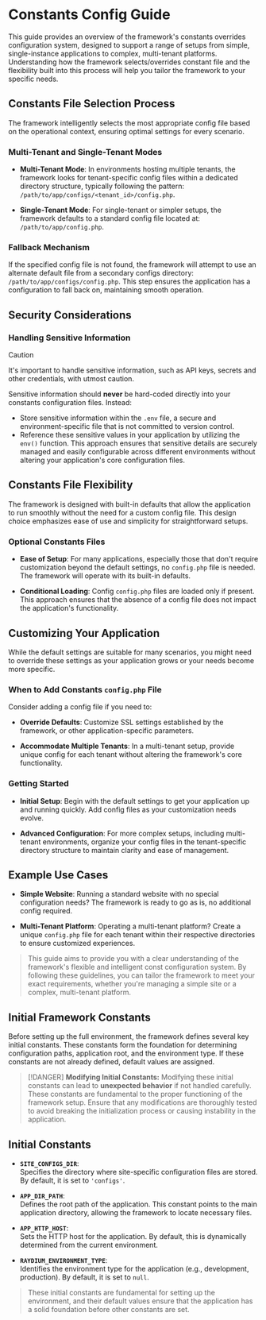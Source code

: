 # Constants Config Guide

This guide provides an overview of the framework's constants overrides configuration system, designed to support a range of setups from simple, single-instance applications to complex, multi-tenant platforms. Understanding how the framework selects/overrides constant file and the flexibility built into this process will help you tailor the framework to your specific needs.

## Constants File Selection Process

The framework intelligently selects the most appropriate config file based on the operational context, ensuring optimal settings for every scenario.

### Multi-Tenant and Single-Tenant Modes

- **Multi-Tenant Mode**: In environments hosting multiple tenants, the framework looks for tenant-specific config files within a dedicated directory structure, typically following the pattern: `/path/to/app/configs/<tenant_id>/config.php`.

- **Single-Tenant Mode**: For single-tenant or simpler setups, the framework defaults to a standard config file located at: `/path/to/app/config.php`.

### Fallback Mechanism

If the specified config file is not found, the framework will attempt to use an alternate default file from a secondary configs directory: `/path/to/app/configs/config.php`. This step ensures the application has a configuration to fall back on, maintaining smooth operation.

## Security Considerations

### Handling Sensitive Information

> [!CAUTION]
It's important to handle sensitive information, such as API keys, secrets and other credentials, with utmost caution.

Sensitive information should **never** be hard-coded directly into your constants configuration files. Instead:

- Store sensitive information within the `.env` file, a secure and environment-specific file that is not committed to version control.
- Reference these sensitive values in your application by utilizing the `env()` function. This approach ensures that sensitive details are securely managed and easily configurable across different environments without altering your application's core configuration files.


## Constants File Flexibility

The framework is designed with built-in defaults that allow the application to run smoothly without the need for a custom config file. This design choice emphasizes ease of use and simplicity for straightforward setups.

### Optional Constants Files

- **Ease of Setup**: For many applications, especially those that don't require customization beyond the default settings, no `config.php` file is needed. The framework will operate with its built-in defaults.

- **Conditional Loading**: Config `config.php` files are loaded only if present. This approach ensures that the absence of a config file does not impact the application's functionality.

## Customizing Your Application

While the default settings are suitable for many scenarios, you might need to override these settings as your application grows or your needs become more specific.

### When to Add Constants `config.php` File

Consider adding a config file if you need to:

- **Override Defaults**: Customize SSL settings established by the framework, or other application-specific parameters.

- **Accommodate Multiple Tenants**: In a multi-tenant setup, provide unique config for each tenant without altering the framework's core functionality.

### Getting Started

- **Initial Setup**: Begin with the default settings to get your application up and running quickly. Add config files as your customization needs evolve.

- **Advanced Configuration**: For more complex setups, including multi-tenant environments, organize your config files in the tenant-specific directory structure to maintain clarity and ease of management.

## Example Use Cases

- **Simple Website**: Running a standard website with no special configuration needs? The framework is ready to go as is, no additional config required.

- **Multi-Tenant Platform**: Operating a multi-tenant platform? Create a unique `config.php` file for each tenant within their respective directories to ensure customized experiences.

> This guide aims to provide you with a clear understanding of the framework's flexible and intelligent const configuration system. By following these guidelines, you can tailor the framework to meet your exact requirements, whether you're managing a simple site or a complex, multi-tenant platform.

## Initial Framework Constants

Before setting up the full environment, the framework defines several key initial constants. These constants form the foundation for determining configuration paths, application root, and the environment type. If these constants are not already defined, default values are assigned.

> [!DANGER]
> **Modifying Initial Constants:** Modifying these initial constants can lead to **unexpected behavior** if not handled carefully. These constants are fundamental to the proper functioning of the framework setup. Ensure that any modifications are thoroughly tested to avoid breaking the initialization process or causing instability in the application.

## **Initial Constants**

- **`SITE_CONFIGS_DIR`**:  
  Specifies the directory where site-specific configuration files are stored. By default, it is set to `'configs'`.

- **`APP_DIR_PATH`**:  
  Defines the root path of the application. This constant points to the main application directory, allowing the framework to locate necessary files.

- **`APP_HTTP_HOST`**:  
  Sets the HTTP host for the application. By default, this is dynamically determined from the current environment.

- **`RAYDIUM_ENVIRONMENT_TYPE`**:  
  Identifies the environment type for the application (e.g., development, production). By default, it is set to `null`.

> These initial constants are fundamental for setting up the environment, and their default values ensure that the application has a solid foundation before other constants are set.

